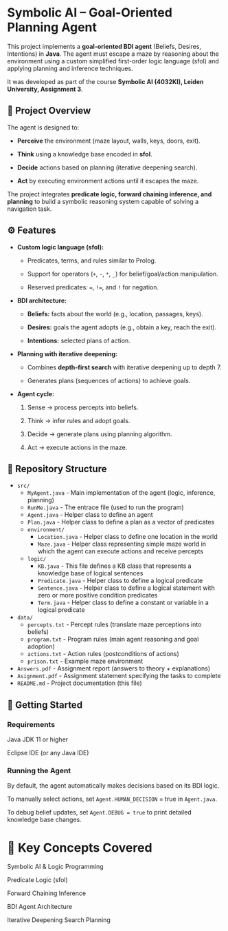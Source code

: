 # Symbolic AI – Goal-Oriented Planning Agent

This project implements a **goal-oriented BDI agent** (Beliefs, Desires, Intentions) in **Java**. The agent must escape a maze by reasoning about the environment using a custom simplified first-order logic language (sfol) and applying planning and inference techniques.

It was developed as part of the course **Symbolic AI (4032KI), Leiden University, Assignment 3**.

## 🧠 Project Overview

The agent is designed to:

- **Perceive** the environment (maze layout, walls, keys, doors, exit).

- **Think** using a knowledge base encoded in **sfol**.

- **Decide** actions based on planning (iterative deepening search).

- **Act** by executing environment actions until it escapes the maze.

The project integrates **predicate logic, forward chaining inference, and planning** to build a symbolic reasoning system capable of solving a navigation task.

## ⚙️ Features

- **Custom logic language (sfol):**

  - Predicates, terms, and rules similar to Prolog.

  - Support for operators (`+`, `-`, `*`, `_`) for belief/goal/action manipulation.

  - Reserved predicates: `=`, `!=`, and `!` for negation.

- **BDI architecture:**

  - **Beliefs:** facts about the world (e.g., location, passages, keys).

  - **Desires:** goals the agent adopts (e.g., obtain a key, reach the exit).

  - **Intentions:** selected plans of action.

- **Planning with iterative deepening:**

  - Combines **depth-first search** with iterative deepening up to depth 7.

  - Generates plans (sequences of actions) to achieve goals.

- **Agent cycle:**

  1. Sense → process percepts into beliefs.

  2. Think → infer rules and adopt goals.

  3. Decide → generate plans using planning algorithm.

  4. Act → execute actions in the maze.

## 📂 Repository Structure

- `src/`
  - `MyAgent.java` - Main implementation of the agent (logic, inference, planning)
  - `RunMe.java` - The entrace file (used to run the program)
  - `Agent.java` - Helper class to define an agent
  - `Plan.java` - Helper class to define a plan as a vector of predicates
  - `environment/`
    - `Location.java` - Helper class to define one location in the world
    - `Maze.java` - Helper class representing simple maze world in which the agent can execute actions and receive percepts
  - `logic/`
    - `KB.java` - This file defines a KB class that represents a knowledge base of logical sentences
    - `Predicate.java` - Helper class to define a logical predicate
    - `Sentence.java` - Helper class to define a logical statement with zero or more positive condition predicates
    - `Term.java` - Helper class to define a constant or variable in a logical predicate
- `data/`
  - `percepts.txt` - Percept rules (translate maze perceptions into beliefs)
  - `program.txt` - Program rules (main agent reasoning and goal adoption)
  - `actions.txt` - Action rules (postconditions of actions)
  - `prison.txt` - Example maze environment
- `Answers.pdf` - Assignment report (answers to theory + explanations)
- `Asignment.pdf` - Assignment statement specifying the tasks to complete
- `README.md` - Project documentation (this file)

## 🚀 Getting Started

### Requirements

Java JDK 11 or higher

Eclipse IDE (or any Java IDE)

### Running the Agent

By default, the agent automatically makes decisions based on its BDI logic.

To manually select actions, set `Agent.HUMAN_DECISION` = true in `Agent.java`.

To debug belief updates, set `Agent.DEBUG = true` to print detailed knowledge base changes.

# 📖 Key Concepts Covered

Symbolic AI & Logic Programming

Predicate Logic (sfol)

Forward Chaining Inference

BDI Agent Architecture

Iterative Deepening Search Planning

